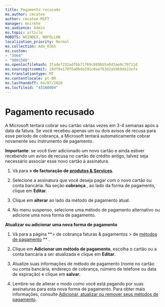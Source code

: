 ```yaml
---
title: Pagamento recusado
ms.author: cmcatee
author: cmcatee-MSFT
manager: mnirkhe
ms.audience: Admin
ms.topic: article
ROBOTS: NOINDEX, NOFOLLOW
localization_priority: Normal
ms.collection: Adm_O365
ms.custom:
- "3564"
- "9001506"
ms.openlocfilehash: 3fadef232adfbb71769c089bb5a0d3ae9c70711d
ms.sourcegitcommit: 18df9a170f6a0bda191c0ae763d2a5069dd22efa
ms.translationtype: MT
ms.contentlocale: pt-BR
ms.lasthandoff: 04/07/2020
ms.locfileid: "43160804"
---
```

# <a name="payment-declined"></a>Pagamento recusado

A Microsoft tentará cobrar seu cartão várias vezes em 3-4 semanas após a data da fatura.  Se você recebeu apenas um ou dois avisos de recusa para esse período de cobrança, a Microsoft tentará automaticamente cobrar novamente seu instrumento de pagamento.  

**Importante**: se você tiver adicionado um novo cartão e ainda estiver recebendo um aviso de recusa no cartão de crédito antigo, talvez seja necessário associar esse novo cartão à assinatura.

1. Vá para **> de facturação de [produtos & Services](https://go.microsoft.com/fwlink/p/?linkid=842054)**.

2. Selecione a assinatura que você deseja pagar com o novo cartão ou conta bancária. Na seção **cobrança** , ao lado da forma de pagamento, clique em **Editar**.

3. Clique em **alterar** ao lado da método de pagamento atual.

4. No menu suspenso, selecione uma método de pagamento alternativo ou adicione uma nova forma de pagamento.

**Atualizar ou adicionar uma nova forma de pagamento**

1. Vá para a página **> de cobrança faturas & pagamentos > de [métodos de pagamento](https://go.microsoft.com/fwlink/p/?linkid=2018806) ** .

2. Clique em **Adicionar um método de pagamento**, escolha o cartão ou a conta bancária a ser atualizada e clique em **Editar**.

3. Atualize suas informações de método de pagamento (nome no cartão ou conta bancária, endereço de cobrança, número de telefone ou data de expiração) e clique em **salvar**.

4. Lembre-se de alterar o modo como você está pagando por suas assinaturas para esta nova forma de pagamento. Para obter mais informações, consulte [Adicionar, atualizar ou remover seus métodos de pagamento](https://go.microsoft.com/fwlink/?linkid=2118133). 
